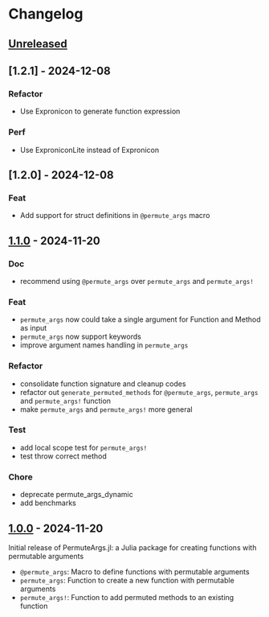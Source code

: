 # Changelog

## [Unreleased]

## [1.2.1] - 2024-12-08

### Refactor

- Use Expronicon to generate function expression

### Perf

- Use ExproniconLite instead of Expronicon

## [1.2.0] - 2024-12-08

### Feat

- Add support for struct definitions in `@permute_args` macro

## [1.1.0] - 2024-11-20

### Doc

- recommend using `@permute_args` over `permute_args` and `permute_args!`

### Feat

- `permute_args` now could take a single argument for Function and Method as input
- `permute_args` now support keywords
- improve argument names handling in `permute_args`

### Refactor

- consolidate function signature and cleanup codes
- refactor out `generate_permuted_methods` for `@permute_args`, `permute_args` and `permute_args!` function
- make `permute_args` and `permute_args!` more general

### Test

- add local scope test for `permute_args!`
- test throw correct method

### Chore

- deprecate permute_args_dynamic
- add benchmarks

## [1.0.0] - 2024-11-20

Initial release of PermuteArgs.jl: a Julia package for creating functions with permutable arguments

- `@permute_args`: Macro to define functions with permutable arguments
- `permute_args`: Function to create a new function with permutable arguments
- `permute_args!`: Function to add permuted methods to an existing function

[unreleased]: https://github.com/Beforerr/PermuteArgs.jl/compare/v1.1.0...HEAD
[1.1.0]: https://github.com/Beforerr/PermuteArgs.jl/compare/v1.0.0...v1.1.0
[1.0.0]: https://github.com/Beforerr/PermuteArgs.jl/commits/v1.0.0